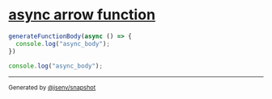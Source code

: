 # [async arrow function](../../function_parser.test.js#L15)

```js
generateFunctionBody(async () => {
  console.log("async_body");
})
```

```js
console.log("async_body");
```
---

<sub>
  Generated by <a href="https://github.com/jsenv/core/tree/main/packages/independent/snapshot">@jsenv/snapshot</a>
</sub>